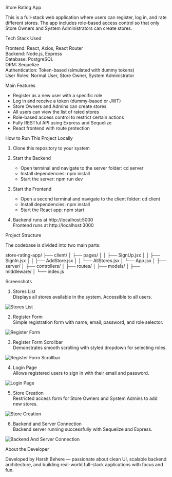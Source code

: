Store Rating App

This is a full-stack web application where users can register, log in, and rate different stores. The app includes role-based access control so that only Store Owners and System Administrators can create stores.

Tech Stack Used

Frontend: React, Axios, React Router  
Backend: Node.js, Express  
Database: PostgreSQL  
ORM: Sequelize  
Authentication: Token-based (simulated with dummy tokens)  
User Roles: Normal User, Store Owner, System Administrator

Main Features

- Register as a new user with a specific role
- Log in and receive a token (dummy-based or JWT)
- Store Owners and Admins can create stores
- All users can view the list of rated stores
- Role-based access control to restrict certain actions
- Fully RESTful API using Express and Sequelize
- React frontend with route protection

How to Run This Project Locally

1. Clone this repository to your system

2. Start the Backend

   - Open terminal and navigate to the server folder:
     cd server
   - Install dependencies:
     npm install
   - Start the server:
     npm run dev

3. Start the Frontend

   - Open a second terminal and navigate to the client folder:
     cd client
   - Install dependencies:
     npm install
   - Start the React app:
     npm start

4. Backend runs at http://localhost:5000  
   Frontend runs at http://localhost:3000

Project Structure

The codebase is divided into two main parts:

store-rating-app/
├── client/
│ ├── pages/
│ │ ├── SignUp.jsx
│ │ ├── SignIn.jsx
│ │ ├── AddStore.jsx
│ │ └── AllStores.jsx
│ └── App.jsx
│
├── server/
│ ├── controllers/
│ ├── routes/
│ ├── models/
│ ├── middleware/
│ └── index.js

Screenshots

1. Stores List  
   Displays all stores available in the system. Accessible to all users.

![Stores List](Project%20Screenshots/Stores%20List.png)

2. Register Form  
   Simple registration form with name, email, password, and role selector.

![Register Form](Project%20Screenshots/Register%20Form.png)

3. Register Form Scrollbar  
   Demonstrates smooth scrolling with styled dropdown for selecting roles.

![Register Form Scrollbar](Project%20Screenshots/Register%20Form%20Scrollbar.png)

4. Login Page  
   Allows registered users to sign in with their email and password.

![Login Page](Project%20Screenshots/Login%20Page.png)

5. Store Creation  
   Restricted access form for Store Owners and System Admins to add new stores.

![Store Creation](Project%20Screenshots/Store%20Creation.png)

6. Backend and Server Connection  
   Backend server running successfully with Sequelize and Express.

![Backend And Server Connection](Project%20Screenshots/Backend%20And%20Server%20Connection.png)

About the Developer

Developed by Harsh Behere — passionate about clean UI, scalable backend architecture, and building real-world full-stack applications with focus and fun.
